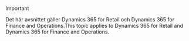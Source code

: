 > [!IMPORTANT]
> <span data-ttu-id="57977-101">Det här avsnittet gäller Dynamics 365 for Retail och Dynamics 365 for Finance and Operations.</span><span class="sxs-lookup"><span data-stu-id="57977-101">This topic applies to Dynamics 365 for Retail and Dynamics 365 for Finance and Operations.</span></span>
